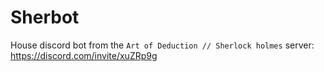 # Sherbot

House discord bot from the `Art of Deduction // Sherlock holmes` server: https://discord.com/invite/xuZRp9g 